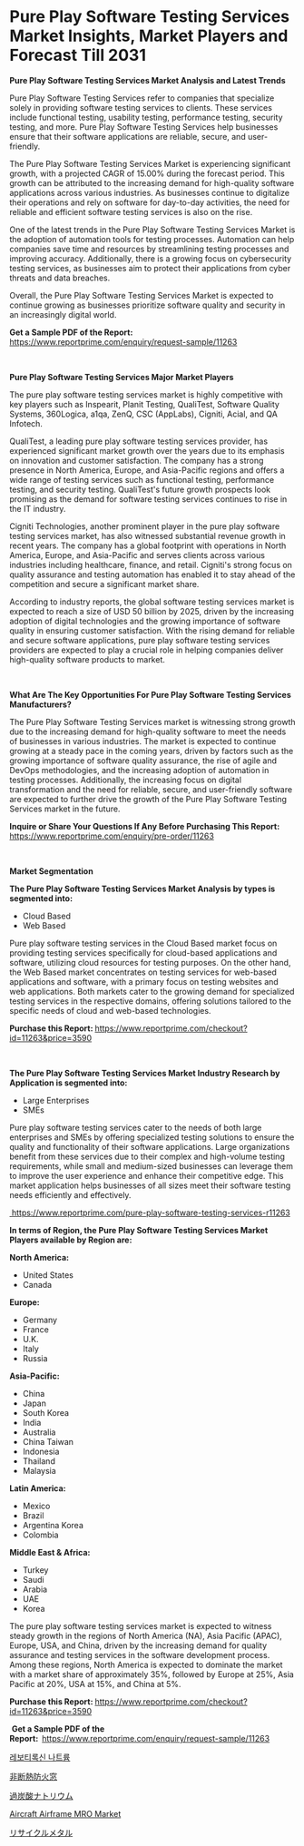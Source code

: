 <p><h1>Pure Play Software Testing Services Market Insights, Market Players and Forecast Till 2031</h1></p><p><strong>Pure Play Software Testing Services Market Analysis and Latest Trends</strong></p>
<p><p>Pure Play Software Testing Services refer to companies that specialize solely in providing software testing services to clients. These services include functional testing, usability testing, performance testing, security testing, and more. Pure Play Software Testing Services help businesses ensure that their software applications are reliable, secure, and user-friendly.</p><p>The Pure Play Software Testing Services Market is experiencing significant growth, with a projected CAGR of 15.00% during the forecast period. This growth can be attributed to the increasing demand for high-quality software applications across various industries. As businesses continue to digitalize their operations and rely on software for day-to-day activities, the need for reliable and efficient software testing services is also on the rise.</p><p>One of the latest trends in the Pure Play Software Testing Services Market is the adoption of automation tools for testing processes. Automation can help companies save time and resources by streamlining testing processes and improving accuracy. Additionally, there is a growing focus on cybersecurity testing services, as businesses aim to protect their applications from cyber threats and data breaches.</p><p>Overall, the Pure Play Software Testing Services Market is expected to continue growing as businesses prioritize software quality and security in an increasingly digital world.</p></p>
<p><strong>Get a Sample PDF of the Report:&nbsp;</strong> <a href="https://www.reportprime.com/enquiry/request-sample/11263">https://www.reportprime.com/enquiry/request-sample/11263</a></p>
<p>&nbsp;</p>
<p><strong>Pure Play Software Testing Services Major Market Players</strong></p>
<p><p>The pure play software testing services market is highly competitive with key players such as Inspearit, Planit Testing, QualiTest, Software Quality Systems, 360Logica, a1qa, ZenQ, CSC (AppLabs), Cigniti, Acial, and QA Infotech.</p><p>QualiTest, a leading pure play software testing services provider, has experienced significant market growth over the years due to its emphasis on innovation and customer satisfaction. The company has a strong presence in North America, Europe, and Asia-Pacific regions and offers a wide range of testing services such as functional testing, performance testing, and security testing. QualiTest's future growth prospects look promising as the demand for software testing services continues to rise in the IT industry.</p><p>Cigniti Technologies, another prominent player in the pure play software testing services market, has also witnessed substantial revenue growth in recent years. The company has a global footprint with operations in North America, Europe, and Asia-Pacific and serves clients across various industries including healthcare, finance, and retail. Cigniti's strong focus on quality assurance and testing automation has enabled it to stay ahead of the competition and secure a significant market share.</p><p>According to industry reports, the global software testing services market is expected to reach a size of USD 50 billion by 2025, driven by the increasing adoption of digital technologies and the growing importance of software quality in ensuring customer satisfaction. With the rising demand for reliable and secure software applications, pure play software testing services providers are expected to play a crucial role in helping companies deliver high-quality software products to market.</p></p>
<p>&nbsp;</p>
<p><strong>What Are The Key Opportunities For Pure Play Software Testing Services Manufacturers?</strong></p>
<p><p>The Pure Play Software Testing Services market is witnessing strong growth due to the increasing demand for high-quality software to meet the needs of businesses in various industries. The market is expected to continue growing at a steady pace in the coming years, driven by factors such as the growing importance of software quality assurance, the rise of agile and DevOps methodologies, and the increasing adoption of automation in testing processes. Additionally, the increasing focus on digital transformation and the need for reliable, secure, and user-friendly software are expected to further drive the growth of the Pure Play Software Testing Services market in the future.</p></p>
<p><strong>Inquire or Share Your Questions If Any Before Purchasing This Report:</strong> <a href="https://www.reportprime.com/enquiry/pre-order/11263">https://www.reportprime.com/enquiry/pre-order/11263</a></p>
<p>&nbsp;</p>
<p><strong>Market Segmentation</strong></p>
<p><strong>The Pure Play Software Testing Services Market Analysis by types is segmented into:</strong></p>
<p><ul><li>Cloud Based</li><li>Web Based</li></ul></p>
<p><p>Pure play software testing services in the Cloud Based market focus on providing testing services specifically for cloud-based applications and software, utilizing cloud resources for testing purposes. On the other hand, the Web Based market concentrates on testing services for web-based applications and software, with a primary focus on testing websites and web applications. Both markets cater to the growing demand for specialized testing services in the respective domains, offering solutions tailored to the specific needs of cloud and web-based technologies.</p></p>
<p><strong>Purchase this Report:&nbsp;</strong><a href="https://www.reportprime.com/checkout?id=11263&price=3590">https://www.reportprime.com/checkout?id=11263&price=3590</a></p>
<p>&nbsp;</p>
<p><strong>The Pure Play Software Testing Services Market Industry Research by Application is segmented into:</strong></p>
<p><ul><li>Large Enterprises</li><li>SMEs</li></ul></p>
<p><p>Pure play software testing services cater to the needs of both large enterprises and SMEs by offering specialized testing solutions to ensure the quality and functionality of their software applications. Large organizations benefit from these services due to their complex and high-volume testing requirements, while small and medium-sized businesses can leverage them to improve the user experience and enhance their competitive edge. This market application helps businesses of all sizes meet their software testing needs efficiently and effectively.</p></p>
<p><a href="https://www.reportprime.com/pure-play-software-testing-services-r11263">&nbsp;https://www.reportprime.com/pure-play-software-testing-services-r11263</a></p>
<p><strong>In terms of Region, the Pure Play Software Testing Services Market Players available by Region are:</strong></p>
<p>
    <p> <strong> North America: </strong>
        <ul>
            <li>United States</li>
            <li>Canada</li>
        </ul>
        </p> 
    <p> <strong> Europe: </strong>
        <ul>
            <li>Germany</li>
            <li>France</li>
            <li>U.K.</li>
            <li>Italy</li>
            <li>Russia</li>
        </ul>
        </p> 
    <p> <strong> Asia-Pacific: </strong>
        <ul>
            <li>China</li>
            <li>Japan</li>
            <li>South Korea</li>
            <li>India</li>
            <li>Australia</li>
            <li>China Taiwan</li>
            <li>Indonesia</li>
            <li>Thailand</li>
            <li>Malaysia</li>
        </ul>
        </p> 
    <p> <strong> Latin America: </strong>
        <ul>
            <li>Mexico</li>
            <li>Brazil</li>
            <li>Argentina Korea</li>
            <li>Colombia</li>
        </ul>
        </p> 
    <p> <strong> Middle East & Africa: </strong>
        <ul>
            <li>Turkey</li>
            <li>Saudi</li>
            <li>Arabia</li>
            <li>UAE</li>
            <li>Korea</li>
        </ul>
    </p>
    </p>
<p><p>The pure play software testing services market is expected to witness steady growth in the regions of North America (NA), Asia Pacific (APAC), Europe, USA, and China, driven by the increasing demand for quality assurance and testing services in the software development process. Among these regions, North America is expected to dominate the market with a market share of approximately 35%, followed by Europe at 25%, Asia Pacific at 20%, USA at 15%, and China at 5%.</p></p>
<p><strong>Purchase this Report: </strong><a href="https://www.reportprime.com/checkout?id=11263&price=3590">https://www.reportprime.com/checkout?id=11263&price=3590</a></p>
<p>&nbsp;<strong>Get a Sample PDF of the Report:&nbsp;&nbsp;</strong><a href="https://www.reportprime.com/enquiry/request-sample/11263">https://www.reportprime.com/enquiry/request-sample/11263</a></p>
<p><strong></strong></p>
<p><p><a href="https://medium.com/@duculucescu2022/%EA%B8%80%EB%A1%9C%EB%B2%8C-%EB%A0%88%EB%B3%B4%ED%8B%B0%EB%A1%9C%EC%8B%A0-%EB%82%98%ED%8A%B8%EB%A5%A8-%EC%8B%9C%EC%9E%A5-%ED%92%8D%EA%B2%BD-%ED%83%90%EC%83%89-%ED%8A%B8%EB%A0%8C%EB%93%9C-%EC%98%88%EC%B8%A1-%EB%B0%8F-%EC%98%81%ED%96%A5-%EB%B6%84%EC%84%9D-2024-2031-%EC%9D%80-127-%ED%8E%98%EC%9D%B4%EC%A7%80%EC%97%90-%EA%B1%B8%EC%B3%90-%EB%8B%A4%EB%A3%A8%EC%96%B4%EC%A1%8C%EC%8A%B5%EB%8B%88%EB%8B%A4-2118df9cb392">레보티록신 나트륨</a></p><p><a href="https://github.com/JessKilback/Market-Research-Report-List-1/blob/main/2326554122312.md">非断熱防火窓</a></p><p><a href="https://medium.com/@murraycod1929/%E9%81%8E%E9%85%B8%E5%8C%96%E3%83%8A%E3%83%88%E3%83%AA%E3%82%A6%E3%83%A0%E5%B8%82%E5%A0%B4%E3%81%AE%E8%A6%8F%E6%A8%A1%E3%81%AF9-1-%E3%81%AEcagr%E3%81%A7%E6%88%90%E9%95%B7%E3%81%97%E3%81%A6%E3%81%8A%E3%82%8A-%E3%81%93%E3%81%AE%E3%83%AC%E3%83%9D%E3%83%BC%E3%83%88%E3%81%AF%E5%B8%82%E5%A0%B4%E3%82%BB%E3%82%B0%E3%83%A1%E3%83%B3%E3%83%86%E3%83%BC%E3%82%B7%E3%83%A7%E3%83%B3-%E6%88%90%E9%95%B7-%E3%81%8A%E3%82%88%E3%81%B32024%E5%B9%B4%E3%81%8B%E3%82%892031%E5%B9%B4%E3%81%BE%E3%81%A7%E3%81%AE%E4%BA%88%E6%B8%AC%E3%81%AB%E9%96%A2%E3%81%99%E3%82%8B%E5%88%86%E6%9E%90%E3%82%92%E3%82%AB%E3%83%90%E3%83%BC%E3%81%97%E3%81%A6%E3%81%84%E3%81%BE%E3%81%99-35be1dc81cb3">過炭酸ナトリウム</a></p><p><a href="https://github.com/ernidarwin455/Market-Research-Report-List-1/blob/main/aircraft-airframe-mro-market.md">Aircraft Airframe MRO Market</a></p><p><a href="https://medium.com/@alletty768546/%E3%83%AA%E3%82%B5%E3%82%A4%E3%82%AF%E3%83%AB%E9%87%91%E5%B1%9E%E5%B8%82%E5%A0%B4%E3%82%B7%E3%82%A7%E3%82%A2-%E3%82%B5%E3%82%A4%E3%82%BA-%E3%83%88%E3%83%AC%E3%83%B3%E3%83%89-%E7%94%A3%E6%A5%AD%E5%88%86%E6%9E%90%E3%83%AC%E3%83%9D%E3%83%BC%E3%83%88-%E3%82%A2%E3%83%97%E3%83%AA%E3%82%B1%E3%83%BC%E3%82%B7%E3%83%A7%E3%83%B3%E5%88%A5-%E5%BB%BA%E7%AF%89-%E5%BB%BA%E8%A8%AD-%E8%87%AA%E5%8B%95%E8%BB%8A-%E8%A8%AD%E5%82%99%E8%A3%BD%E9%80%A0-%E9%80%A0%E8%88%B9-%E5%AE%B6%E5%BA%AD%E9%9B%BB%E5%8C%96%E8%A3%BD%E5%93%81-%E3%83%90%E3%83%83%E3%83%86%E3%83%AA%E3%83%BC-%E5%8C%85%E8%A3%85-%E3%81%9D%E3%81%AE%E4%BB%96-%E3%82%BF%E3%82%A4%E3%83%97%E5%88%A5-%E9%89%84-%E9%9D%9E%E9%89%84-2024%E5%B9%B4%E3%81%8B%E3%82%8920-02f091611f72">リサイクルメタル</a></p></p>